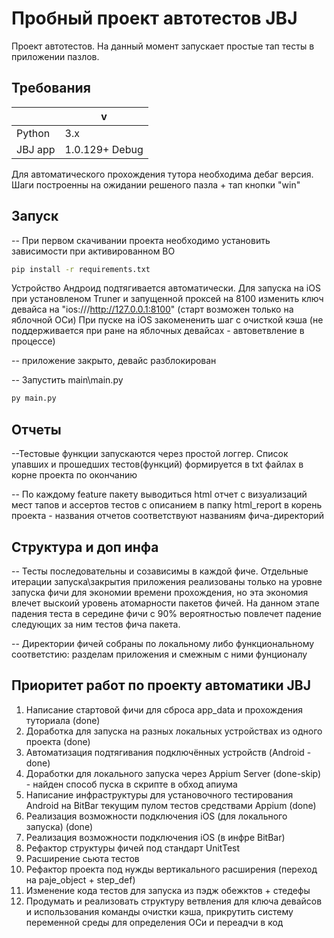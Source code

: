 # Пробный проект автотестов JBJ
Проект автотестов. На данный момент запускает простые тап тесты в приложении пазлов.

## Требования 
|        | v     |
|--------|-------|
| Python | 3.x   |
|JBJ app | 1.0.129+ Debug|

Для автоматического прохождения тутора необходима дебаг версия. Шаги построенны на
ожидании решеного пазла + тап кнопки "win"


## Запуск
-- При первом скачивании проекта необходимо установить зависимости 
при активированном ВО

```sh
pip install -r requirements.txt
```

Устройство Андроид подтягивается автоматически. 
Для запуска на iOS при установленом Truner и запущенной проксей на 8100 изменить ключ девайса на "ios:///http://127.0.0.1:8100"
(старт возможен только на яблочной ОСи)
При пуске на iOS закомененить шаг с очисткой кэша (не поддерживается при ране на яблочных девайсах - автоветвление в процессе)


-- приложение закрыто, девайс разблокирован 

-- Запустить main\main.py
```sh
py main.py
```

## Отчеты
 
--Тестовые функции запускаются через простой логгер. 
Список упавших и прошедших тестов(функций) формируется в txt файлах в корне проекта
по окончанию

-- По каждому feature пакету выводиться html отчет с визуализаций 
мест тапов и ассертов тестов с описанием в папку html_report в корень проекта -
названия отчетов соответствуют названиям фича-директорий

## Структура и доп инфа

-- Тесты последовательны и созависимы в каждой фиче. 
Отдельные итерации запуска\закрытия приложения реализованы
только на уровне запуска фичи для экономии времени прохождения, 
но эта экономия влечет выскоий уровень атомарности пакетов фичей. 
На данном этапе падения теста в середине фичи с 90% вероятностью 
повлечет падение следующих за ним тестов фича пакета. 

-- Директории фичей собраны по локальному либо функциональному соответстию: 
разделам приложения и смежным с ними фунционалу


## Приоритет работ по проекту автоматики JBJ

1. Написание стартовой фичи для сброса app_data и прохождения туториала (done)
2. Доработка для запуска на разных локальных устройствах из одного проекта (done)
3. Автоматизация подтягивания подключённых устройств (Android - done)
4. Доработки для локального запуска через Appium Server (done-skip) - найден способ пуска в скрипте в обход апиума
5. Написание инфраструктуры для установочного тестирования Android на BitBar текущим пулом тестов средствами Appium (done)
6. Реализация возможности подключения iOS (для локального запуска) (done)
7. Реализация возможности подключения iOS (в инфре BitBar)
8. Рефактор структуры фичей под стандарт UnitTest
9. Расширение сьюта тестов 
10. Рефактор проекта под нужды вертикального расширения (переход на paje_object + step_def)
11. Изменение кода тестов для запуска из пэдж обежктов + стедефы 
12. Продумать и реализовать структуру ветвления для ключа девайсов и использования команды очистки кэша, прикрутить систему переменной среды для определения ОСи и переадчи в код

